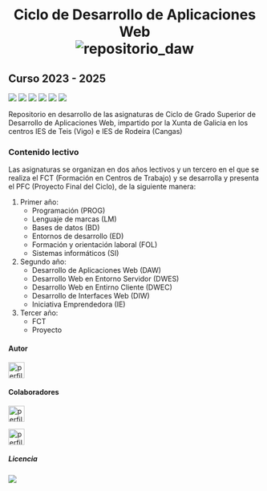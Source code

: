 <div>
  <h1 align="center">
    Ciclo de Desarrollo de Aplicaciones Web
    <br/>
        <img src="https://github.com/user-attachments/assets/653d74eb-3584-4b02-bf44-91b2c9ab7b01" alt="repositorio_daw"/>
    <br/>
  </h1>
  <h2 align="left">Curso 2023 - 2025</h2>
  <p align="left">
     <!--Badge de desarrollo-->
     <img src="https://img.shields.io/badge/status-en%20desarrollo-green">
  <!--Badge de issues-->
    <img src="https://img.shields.io/github/issues/MalditaCarlita/DAW"/>
  <!--Badge de licencia-->
    <img src="https://img.shields.io/github/license/MalditaCarlita/DAW"/>
  <!--Badge de contributors-->
    <img src="https://img.shields.io/github/contributors/MalditaCarlita/DAW"/>
  <!--Badge de seguidores-->
    <img src="https://img.shields.io/github/followers/MalditaCarlita"/>
  <!--Badge de forks-->
    <img src="https://img.shields.io/github/forks/MalditaCarlita/DAW"/>
  </p>
  <p>Repositorio en desarrollo de las asignaturas de Ciclo de Grado Superior de Desarrollo de Aplicaciones Web, impartido por la Xunta de Galicia en los centros IES de Teis (Vigo) e IES de Rodeira (Cangas)</p>
  <h3>Contenido lectivo</h3>
  <p>Las asignaturas se organizan en dos años lectivos y un tercero en el que se realiza el FCT (Formación en Centros de Trabajo) y se desarrolla y presenta el PFC (Proyecto Final del Ciclo), de la siguiente manera:</p>
  <p align="left">
    <ol>
      <li>Primer año:
        <ul>
          <li>Programación (PROG)</li>
          <li>Lenguaje de marcas (LM)</li>
          <li>Bases de datos (BD)</li>
          <li>Entornos de desarrollo (ED)</li>
          <li>Formación y orientación laboral (FOL)</li>
          <li>Sistemas informáticos (SI)</li>
        </ul>
      </li>
      <li>Segundo año:
        <ul>
          <li>Desarrollo de Aplicaciones Web (DAW)</li>
          <li>Desarrollo Web en Entorno Servidor (DWES)</li>
          <li>Desarrollo Web en Entirno Cliente (DWEC)</li>
          <li>Desarrollo de Interfaces Web (DIW)</li>
          <li>Iniciativa Emprendedora (IE)</li>
        </ul>
      </li>
      <li>Tercer año:
        <ul>
          <li>FCT</li>
          <li>Proyecto</li>
        </ul>
      </li>
    </ol>
  </p>
  <h4>Autor</h4>
  <p>
    <a href="https://github.com/MalditaCarlita">
     <img src="https://avatars.githubusercontent.com/u/120684708?v=4" alt="perfil" height="32px" width="32px"/>
    </a>
  </p>
  <h4>Colaboradores</h4>
  <p>
    <a style="text-decoration: none;" href="https://github.com/albino-babuino" style="textdecoration: none;">
     <img src="https://avatars.githubusercontent.com/u/63409815?v=4" alt="perfil" height="32px" width="32px"/>
    </a>
  </p>
  <p>
    <a style="text-decoration: none;" href="https://github.com/christiaandelrio" style="textdecoration: none;">
     <img src="https://avatars.githubusercontent.com/u/60599988?v=4" alt="perfil" height="32px" width="32px"/>
    </a>
  </p>
  <h5>Licencia</h5>
  <a href="http://creativecommons.org/licenses/by-nc-sa/4.0/">
   <img src="https://i.creativecommons.org/l/by-nc-sa/4.0/88x31.png"/>
  </a>
</div>
